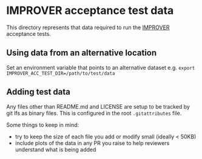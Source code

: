 # IMPROVER acceptance test data

This directory represents that data required to run the [IMPROVER](https://github.com/metoppv/improver) acceptance tests.

## Using data from an alternative location

Set an environment variable that points to an alternative dataset e.g. `export IMPROVER_ACC_TEST_DIR=/path/to/test/data`

## Adding test data

Any files other than README.md and LICENSE are setup to be tracked by git lfs as binary files.
This is configured in the root `.gitattributes` file.

Some things to keep in mind:
- try to keep the size of each file you add or modify small (ideally < 50KB)
- include plots of the data in any PR you raise to help reviewers understand what is being added
